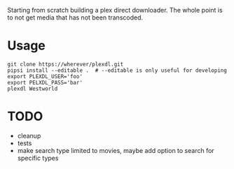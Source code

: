 Starting from scratch building a plex direct downloader. The whole point is to not get media that has not been transcoded.

# Usage

```
git clone https://wherever/plexdl.git
pipsi install --editable .  # --editable is only useful for developing
export PLEXDL_USER='foo'
export PELXDL_PASS='bar'
plexdl Westworld
```

# TODO

- cleanup
- tests
- make search type limited to movies, maybe add option to search for specific types
